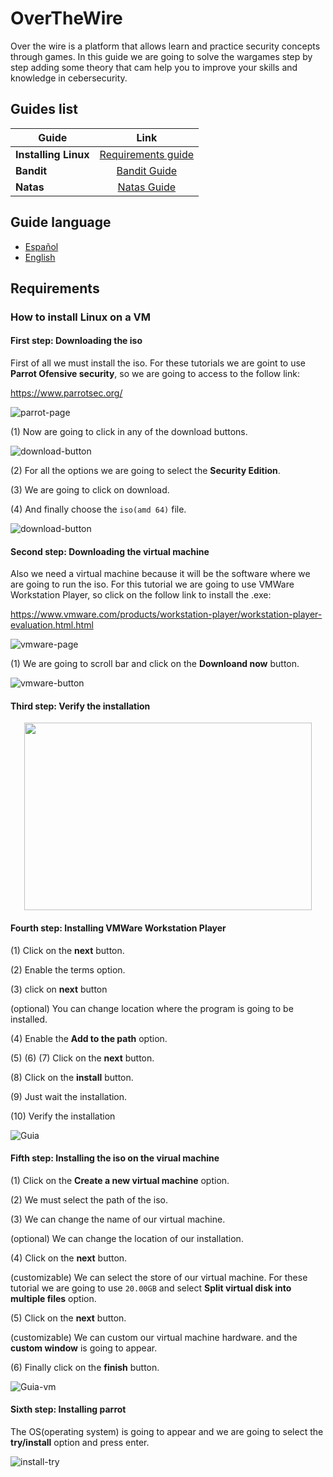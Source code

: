 # OverTheWire

Over the wire is a platform that allows learn and practice security concepts through games. In this guide we are going to solve the wargames step by step adding some theory that cam help you to improve your skills and knowledge in cebersecurity.

## Guides list

[requirements]: (##requirements)
[bandit]: /games/BANDIT.md
[natas]: /games/NATAS.md 

| Guide                | Link                                     |
| -------------------- |:----------------------------------------:|
| **Installing Linux** | [Requirements guide][requirements]       |
| **Bandit**           | [Bandit Guide][bandit]                   |
| **Natas**            | [Natas Guide][natas]                     |

## Guide language

* [Español](Guides/README_es.md)
* [English](README.md)

## Requirements

### How to install Linux on a VM

#### First step: Downloading the iso

First of all we must install the iso. For these tutorials we are goint to use **Parrot Ofensive security**, so we are going to access to the follow link:

https://www.parrotsec.org/

![parrot-page](Images/Linux-installation/parrot-page.png)

(1) Now are going to click in any of the download buttons.

![download-button](Images/Linux-installation/download-button.png)

(2) For all the options we are going to select the **Security Edition**.

(3) We are going to click on download.

(4) And finally choose the `iso(amd 64)` file.

![download-button](Images/Linux-installation/iso-option.png)

#### Second step: Downloading the virtual machine

Also we need a virtual machine because it will be the software where we are going to run the iso. For this tutorial we are going to use VMWare Workstation Player, so click on the follow link to install the .exe:

https://www.vmware.com/products/workstation-player/workstation-player-evaluation.html.html

![vmware-page](Images/Linux-installation/vmware-page.png)

(1) We are going to scroll bar and click on the **Downloand now** button.

![vmware-button](Images/Linux-installation/vmware-button.png)

#### Third step: Verify the installation

<p align="center">
  <img width="460" height="300" src="Images/Linux-installation/files-verify.png">
</p>

#### Fourth step: Installing VMWare Workstation Player

(1) Click on the **next** button.

(2) Enable the terms option.

(3) click on **next** button

(optional) You can change location where the program is going to be installed.

(4) Enable the **Add to the path** option.

(5) (6) (7) Click on the **next** button.

(8) Click on the **install** button.

(9) Just wait the installation.

(10) Verify the installation

![Guia](Images/Linux-installation/Guia.png)

#### Fifth step: Installing the iso on the virual machine

(1) Click on the **Create a new virtual machine** option.

(2) We must select the path of the iso.

(3) We can change the name of our virtual machine.

(optional) We can change the location of our installation.

(4) Click on the **next** button.

(customizable) We can select the store of our virtual machine. For these tutorial we are going to use `20.00GB` and select **Split virtual disk into multiple files** option.

(5) Click on the **next** button.

(customizable) We can custom our virtual machine hardware. and the **custom window** is going to appear.

(6) Finally click on the **finish** button.

![Guia-vm](Images/Linux-installation/Guia-vm.png)

#### Sixth step: Installing parrot

The OS(operating system) is going to appear and we are going to select the **try/install** option and press enter.

![install-try](Images/Linux-installation/install-try.png)



































